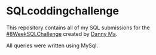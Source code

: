 # SQLcoddingchallenge
This repository contains all of my SQL submissions for the [#8WeekSQLChallenge](https://8weeksqlchallenge.com/ "8 Week SQL Challenge")
created by [Danny Ma](https://www.datawithdanny.com/ "Data With Danny").

All queries were written using MySql.

